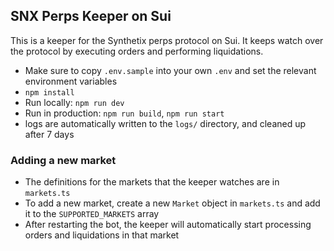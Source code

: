 ## SNX Perps Keeper on Sui

This is a keeper for the Synthetix perps protocol on Sui. It keeps watch over the protocol by executing orders and performing liquidations.

-   Make sure to copy `.env.sample` into your own `.env` and set the relevant environment variables
-   `npm install`
-   Run locally: `npm run dev`
-   Run in production: `npm run build`, `npm run start`
-   logs are automatically written to the `logs/` directory, and cleaned up after 7 days

### Adding a new market

-   The definitions for the markets that the keeper watches are in `markets.ts`
-   To add a new market, create a new `Market` object in `markets.ts` and add it to the `SUPPORTED_MARKETS` array
-   After restarting the bot, the keeper will automatically start processing orders and liquidations in that market
